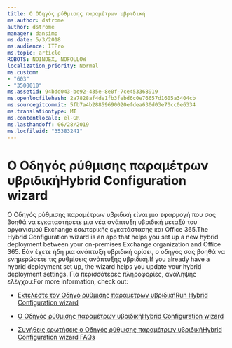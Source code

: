 ```yaml
---
title: Ο Οδηγός ρύθμισης παραμέτρων υβριδική
ms.author: dstrome
author: dstrome
manager: dansimp
ms.date: 5/3/2018
ms.audience: ITPro
ms.topic: article
ROBOTS: NOINDEX, NOFOLLOW
localization_priority: Normal
ms.custom:
- "603"
- "3500010"
ms.assetid: 94bdd043-be92-435e-8e0f-7ce453368919
ms.openlocfilehash: 2a7828af4de1fb3febd6c0e76657d1605a3404cb
ms.sourcegitcommit: 5fb7a4b28859690020efdea630d03e70cc0e6334
ms.translationtype: MT
ms.contentlocale: el-GR
ms.lasthandoff: 06/28/2019
ms.locfileid: "35383241"
---
```

# <a name="hybrid-configuration-wizard"></a><span data-ttu-id="7faa1-102">Ο Οδηγός ρύθμισης παραμέτρων υβριδική</span><span class="sxs-lookup"><span data-stu-id="7faa1-102">Hybrid Configuration wizard</span></span>

<span data-ttu-id="7faa1-103">Ο Οδηγός ρύθμισης παραμέτρων υβριδική είναι μια εφαρμογή που σας βοηθά να εγκαταστήσετε μια νέα ανάπτυξη υβριδική μεταξύ του οργανισμού Exchange εσωτερικής εγκατάστασης και Office 365.</span><span class="sxs-lookup"><span data-stu-id="7faa1-103">The Hybrid Configuration wizard is an app that helps you set up a new hybrid deployment between your on-premises Exchange organization and Office 365.</span></span> <span data-ttu-id="7faa1-104">Εάν έχετε ήδη μια ανάπτυξη υβριδική ορίσει, ο οδηγός σας βοηθά να ενημερώσετε τις ρυθμίσεις ανάπτυξης υβριδική.</span><span class="sxs-lookup"><span data-stu-id="7faa1-104">If you already have a hybrid deployment set up, the wizard helps you update your hybrid deployment settings.</span></span> <span data-ttu-id="7faa1-105">Για περισσότερες πληροφορίες, ανάληψης ελέγχου:</span><span class="sxs-lookup"><span data-stu-id="7faa1-105">For more information, check out:</span></span>
  
- [<span data-ttu-id="7faa1-106">Εκτελέστε τον Οδηγό ρύθμισης παραμέτρων υβριδική</span><span class="sxs-lookup"><span data-stu-id="7faa1-106">Run Hybrid Configuration wizard</span></span>](https://technet.microsoft.com/library/mt595788%28v=exchg.150%29.aspx)

- [<span data-ttu-id="7faa1-107">Ο Οδηγός ρύθμισης παραμέτρων υβριδική</span><span class="sxs-lookup"><span data-stu-id="7faa1-107">Hybrid Configuration wizard</span></span>](https://technet.microsoft.com/library/hh529921%28v=exchg.150%29.aspx)

- [<span data-ttu-id="7faa1-108">Συνήθεις ερωτήσεις ο Οδηγός ρύθμισης παραμέτρων υβριδική</span><span class="sxs-lookup"><span data-stu-id="7faa1-108">Hybrid Configuration wizard FAQs</span></span>](https://technet.microsoft.com/library/mt488940%28v=exchg.150%29.aspx)
